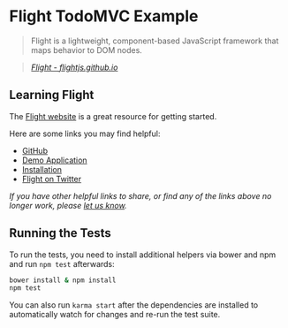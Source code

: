 # Flight TodoMVC Example

> Flight is a lightweight, component-based JavaScript framework that maps behavior to DOM nodes.

> _[Flight - flightjs.github.io](http://flightjs.github.io)_


## Learning Flight

The [Flight website](http://flightjs.github.io) is a great resource for getting started.

Here are some links you may find helpful:

* [GitHub](https://github.com/flightjs/flight)
* [Demo Application](http://flightjs.github.io/example-app/)
* [Installation](https://github.com/flightjs/flight/blob/master/README.md#installation)
* [Flight on Twitter](https://twitter.com/flightjs)

_If you have other helpful links to share, or find any of the links above no longer work, please [let us know](https://github.com/tastejs/todomvc/issues)._


## Running the Tests

To run the tests, you need to install additional helpers via bower and npm and
run `npm test` afterwards:

```bash
bower install & npm install
npm test
```

You can also run `karma start` after the dependencies are installed to
automatically watch for changes and re-run the test suite.
